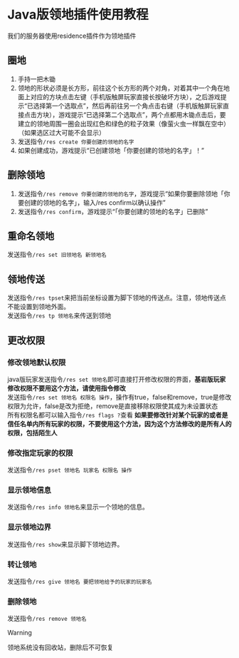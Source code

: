 # Java版领地插件使用教程
我们的服务器使用residence插件作为领地插件
## 圈地
1. 手持一把木锄
2. 领地的形状必须是长方形，前往这个长方形的两个对角，对着其中一个角在地面上对应的方块点击左键（手机版触屏玩家直接长按破坏方块），之后游戏提示“已选择第一个选取点”，然后再前往另一个角点击右键（手机版触屏玩家直接点击方块），游戏提示“已选择第二个选取点”，两个点都用木锄点击后，要建立的领地周围一圈会出现红色和绿色的粒子效果（像萤火虫一样飘在空中）（如果选区过大可能不会显示）
3. 发送指令`/res create 你要创建的领地的名字`
4. 如果创建成功，游戏提示“已创建领地「你要创建的领地的名字」！”

## 删除领地
1. 发送指令`/res remove 你要创建的领地的名字`，游戏提示“如果你要删除领地「你要创建的领地的名字」，输入/res confirm以确认操作”
2. 发送指令`/res confirm`，游戏提示“「你要创建的领地的名字」已删除”

## 重命名领地
发送指令`/res set 旧领地名 新领地名`
## 领地传送
发送指令`/res tpset`来把当前坐标设置为脚下领地的传送点。注意，领地传送点不能设置到领地外面。  
发送指令`/res tp 领地名`来传送到领地  
## 更改权限
### 修改领地默认权限
java版玩家发送指令`/res set 领地名`即可直接打开修改权限的界面，**基岩版玩家修改权限不要用这个方法，请使用指令修改**  
发送指令`/res set 领地名 权限名 操作`，操作有true，false和remove，true是修改权限为允许，false是改为拒绝，remove是直接移除权限使其成为未设置状态  
所有权限名都可以输入指令`/res flags ?`查看
**如果要修改针对某个玩家的或者是信任名单内所有玩家的权限，不要使用这个方法，因为这个方法修改的是所有人的权限，包括陌生人**  
### 修改指定玩家的权限
发送指令`/res pset 领地名 玩家名 权限名 操作`  
### 显示领地信息
发送指令`/res info 领地名`来显示一个领地的信息。
### 显示领地边界
发送指令`/res show`来显示脚下领地边界。
### 转让领地
发送指令`/res give 领地名 要把领地给予的玩家的玩家名`
### 删除领地
发送指令`/res remove 领地名`
> [!WARNING]
> 领地系统没有回收站，删除后不可恢复
